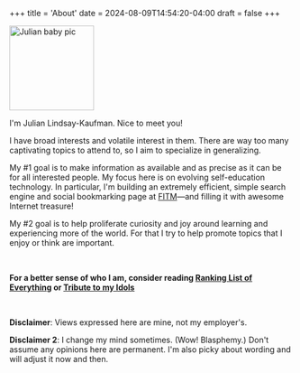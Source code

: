 +++
title = 'About'
date = 2024-08-09T14:54:20-04:00
draft = false
+++

<img src="/lil-jlk.JPG" title="Julian baby pic" alt="Julian baby pic" width='150' />

I'm Julian Lindsay-Kaufman. Nice to meet you!

I have broad interests and volatile interest in them. There are way too many captivating topics to attend to, so I aim to specialize in generalizing.

My #1 goal is to make information as available and as precise as it can be for all interested people. My focus here is on evolving self-education technology. In particular, I'm building an extremely efficient, simple search engine and social bookmarking page at [FITM](https://fitm.online)&mdash;and filling it with awesome Internet treasure!

My #2 goal is to help proliferate curiosity and joy around learning and experiencing more of the world. For that I try to help promote topics that I enjoy or think are important.

<br>

<b>For a better sense of who I am, consider reading [Ranking List of Everything](../rankings/) or [Tribute to my Idols](../idols/)</b>

<br>

<strong>Disclaimer</strong>: Views expressed here are mine, not my employer's.

<strong>Disclaimer 2</strong>: I change my mind sometimes. (Wow! Blasphemy.) Don't assume any opinions here are permanent. I'm also picky about wording and will adjust it now and then.
